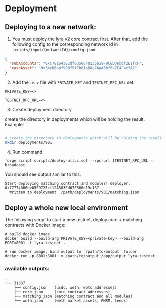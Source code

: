 # Deployment

## Deploying to a new network:

1. You must deploy the lyra v2 core contract first. After that, add the following config to the corresponding network id in `scripts/input/{networkId}/config.json`:

```json
{
  "subAccounts": "0xC781643E2df0350C48135b19F9CED36bdf2E1fcF",
  "cashAsset": "0x34eD6a8f990f91Fb8faD8e7AaA6bf6a7E4F4cfA2"
}
```

2. Add the `.env` file with `PRIVATE_KEY` and `TESTNET_RPC_URL` set.

```.env
PRIVATE_KEY=<>

TESTNET_RPC_URL=<>
```

3. Create deployment directory

create the directory in deployments which will be holding the result. Example:

```bash

# create the directory in deployments which will be holding the result
mkdir deployments/901

```

4. Run command

```
forge script scripts/deploy-all.s.sol --rpc-url $TESTNET_RPC_URL --broadcast
```

You should see output similar to this:

```
Start deploying matching contract and modules! deployer:  0x77774066be05E9725cf12A583Ed67F860d19c187
  Written to deployment  /path/deployments/901/matching.json
```

## Deploy a whole new local environment 

The following script to start a new testnet, deploy core + matching contracts with Docker image:

```shell
# build docker image
docker build --build-arg PRIVATE_KEY=<private-key> --build-arg PORT=8001 -t lyra-testnet .

# run docker image, bind output to `/path/to/output` folder
docker run -p 8001:8001 -v /path/to/output:/app/output lyra-testnet
```

### available outputs:

```
.
└── 31337
    ├── config.json   (usdc, weth, wbtc addresses)
    ├── core.json     (core contract addresses)
    ├── matching.json (matching contract and all modules)
    └── weth.json     (weth market assets, PMRM, feeds)
```